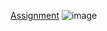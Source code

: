 [Assignment](https://www.theodinproject.com/lessons/foundations-etch-a-sketch)
![image](https://github.com/user-attachments/assets/5a65be11-ab9d-45d4-ac98-6479ceeb4cfc)
